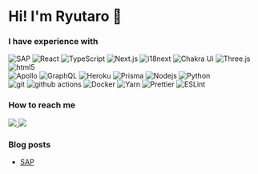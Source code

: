 <h1>Hi! I'm Ryutaro 👋</h1>

<h3>I have experience with</h3>

<p>
  <img alt="SAP" src="https://img.shields.io/badge/-SAP-0FAAFF?style=flat-square&logo=sap&logoColor=white" />
  <img alt="React" src="https://img.shields.io/badge/-React-45b8d8?style=flat-square&logo=react&logoColor=white" />
  <img alt="TypeScript" src="https://img.shields.io/badge/-TypeScript-007ACC?style=flat-square&logo=typescript&logoColor=white" />
  <img alt="Next.js" src="https://img.shields.io/badge/-Next.js-000000?style=flat-square&logo=Next.js&logoColor=white" />
  <img alt="i18next" src="https://img.shields.io/badge/-i18next-26A69A?style=flat-square&logo=i18next&logoColor=white" />
  <img alt="Chakra Ui" src="https://img.shields.io/badge/-ChakraUi-319795?style=flat-square&logo=ChakraUi&logoColor=white" />
  <img alt="Three.js" src="https://img.shields.io/badge/-Three.js-000000?style=flat-square&logo=three.js&logoColor=white" />
  <img alt="html5" src="https://img.shields.io/badge/-HTML5-E34F26?style=flat-square&logo=html5&logoColor=white" />
  <br/>
  <img alt="Apollo" src="https://img.shields.io/badge/-Apollo%20GraphQL-311C87?style=flat-square&logo=apollo-graphql&logoColor=white" />
  <img alt="GraphQL" src="https://img.shields.io/badge/-GraphQL-E10098?style=flat-square&logo=graphql&logoColor=white" />
  <img alt="Heroku" src="https://img.shields.io/badge/-Heroku-430098?style=flat-square&logo=heroku&logoColor=white" />
  <img alt="Prisma" src="https://img.shields.io/badge/-Prisma-2D3748?style=flat-square&logo=Prisma&logoColor=white" />
  <img alt="Nodejs" src="https://img.shields.io/badge/-Nodejs-43853d?style=flat-square&logo=Node.js&logoColor=white" />
  <img alt="Python" src="https://img.shields.io/badge/-Python-3776AB?style=flat-square&logo=Python&logoColor=white" />
  <br/>
  <img alt="git" src="https://img.shields.io/badge/-Git-F05032?style=flat-square&logo=git&logoColor=white" />
  <img alt="github actions" src="https://img.shields.io/badge/-Github_Actions-2088FF?style=flat-square&logo=github-actions&logoColor=white" />
  <img alt="Docker" src="https://img.shields.io/badge/-Docker-46a2f1?style=flat-square&logo=docker&logoColor=white" />
  <img alt="Yarn" src="https://img.shields.io/badge/-Yarn-2C8EBB?style=flat-square&logo=Yarn&logoColor=white" />
  <img alt="Prettier" src="https://img.shields.io/badge/-Prettier-F7B93E?style=flat-square&logo=prettier&logoColor=white" />
  <img alt="ESLint" src="https://img.shields.io/badge/-ESLint-4B32C3?style=flat-square&logo=ESLint&logoColor=white" />

</p>

<h3>How to reach me</h3>
<a href= "https://www.linkedin.com/in/ryutaro-umezuki-43b24521a/" target= "_blank" >
  <img src = "https://img.shields.io/badge/linkedin-%230077B5.svg?style=for-the-badge&logo=linkedin&logoColor=white">
</a>
<a href= "https://github.com/umemaryu" target= "_blank" >
  <img src = "https://img.shields.io/badge/github-181717.svg?style=for-the-badge&logo=github&logoColor=white">
</a>

### Blog posts
* [SAP](https://people.sap.com/ryutaro.umezuki#content:blogposts)
